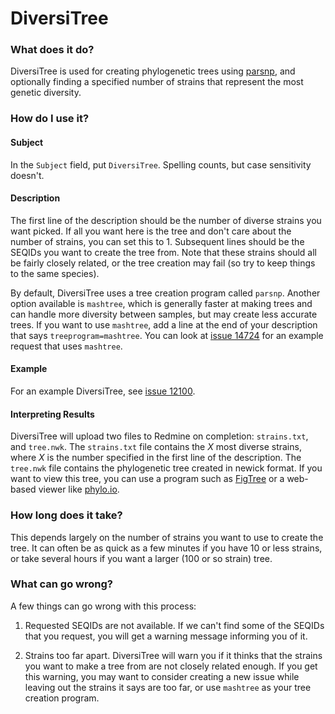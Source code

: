 # DiversiTree

### What does it do?

DiversiTree is used for creating phylogenetic trees using [parsnp](http://harvest.readthedocs.io/en/latest/content/parsnp.html),
and optionally finding a specified number of strains that represent the most genetic diversity.

### How do I use it?

#### Subject

In the `Subject` field, put `DiversiTree`. Spelling counts, but case sensitivity doesn't.

#### Description

The first line of the description should be the number of diverse strains you want picked. If all you want here is the
tree and don't care about the number of strains, you can set this to 1. Subsequent lines should be the SEQIDs you want
to create the tree from. Note that these strains should all be fairly closely related, or the tree creation may fail (so
try to keep things to the same species).

By default, DiversiTree uses a tree creation program called `parsnp`. Another option available is `mashtree`, which is 
generally faster at making trees and can handle more diversity between samples, but may create less accurate
trees. If you want to use `mashtree`, add a line at the end of your description that says `treeprogram=mashtree`. You can
look at [issue 14724](https://redmine.biodiversity.agr.gc.ca/issues/14724) for an example request that 
uses `mashtree`.

#### Example

For an example DiversiTree, see [issue 12100](https://redmine.biodiversity.agr.gc.ca/issues/12100).

#### Interpreting Results

DiversiTree will upload two files to Redmine on completion: `strains.txt`, and `tree.nwk`. The `strains.txt` file contains the
_X_ most diverse strains, where _X_ is the number specified in the first line of the description. The `tree.nwk` file
contains the phylogenetic tree created in newick format. If you want to view this tree, you can use a program such as
[FigTree](http://tree.bio.ed.ac.uk/software/figtree/) or a web-based viewer like [phylo.io](http://phylo.io).

### How long does it take?

This depends largely on the number of strains you want to use to create the tree. It can often be as quick as a few minutes
if you have 10 or less strains, or take several hours if you want a larger (100 or so strain) tree.

### What can go wrong?

A few things can go wrong with this process:

1) Requested SEQIDs are not available. If we can't find some of the SEQIDs that you request, you will get a warning
message informing you of it.

2) Strains too far apart. DiversiTree will warn you if it thinks that the strains you want to make a tree from are
not closely related enough. If you get this warning, you may want to consider creating a new issue while leaving out
the strains it says are too far, or use `mashtree` as your tree creation program.
